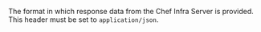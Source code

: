 The format in which response data from the Chef Infra Server is
provided. This header must be set to `application/json`.